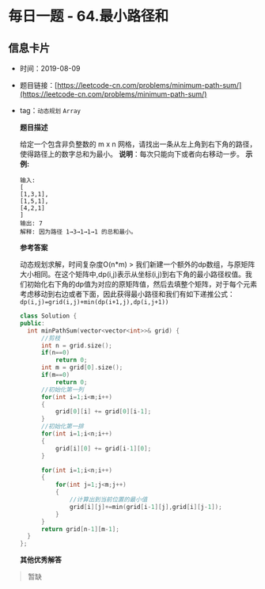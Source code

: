 # 毎日一题 -  64.最小路径和

## 信息卡片

* 时间：2019-08-09
* 题目链接：[https://leetcode-cn.com/problems/minimum-path-sum/](https://leetcode-cn.com/problems/minimum-path-sum/)
* tag：`动态规划` `Array`

  **题目描述**

  给定一个包含非负整数的 m x n 网格，请找出一条从左上角到右下角的路径，使得路径上的数字总和为最小。 **说明**：每次只能向下或者向右移动一步。 **示例:**

  ```text
  输入:
  [
  [1,3,1],
  [1,5,1],
  [4,2,1]
  ]
  输出: 7
  解释: 因为路径 1→3→1→1→1 的总和最小。
  ```

  **参考答案**

  动态规划求解，时间复杂度O\(n\*m\) &gt; 我们新建一个额外的dp数组，与原矩阵大小相同。在这个矩阵中,dp\(i,j\)表示从坐标\(i,j\)到右下角的最小路径权值。我们初始化右下角的dp值为对应的原矩阵值，然后去填整个矩阵，对于每个元素考虑移动到右边或者下面，因此获得最小路径和我们有如下递推公式：`dp(i,j)=grid(i,j)+min(dp(i+1,j),dp(i,j+1))`

  ```cpp
  class Solution {
  public:
    int minPathSum(vector<vector<int>>& grid) {
        //剪枝
        int n = grid.size();
        if(n==0)
            return 0;
        int m = grid[0].size();
        if(m==0)
            return 0;
        //初始化第一列
        for(int i=1;i<m;i++)
        {
            grid[0][i] += grid[0][i-1];
        }
        //初始化第一排
        for(int i=1;i<n;i++)
        {
            grid[i][0] += grid[i-1][0];
        }

        for(int i=1;i<n;i++)
        {
            for(int j=1;j<m;j++)
            {
                //计算出到当前位置的最小值
                grid[i][j]+=min(grid[i-1][j],grid[i][j-1]);
            }
        }
        return grid[n-1][m-1];
    }
  };
  ```

  **其他优秀解答**

> 暂缺

